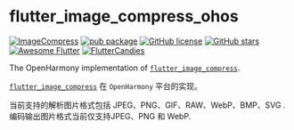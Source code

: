# flutter_image_compress_ohos

[![ImageCompress](https://img.shields.io/badge/fluttercandies-ImageCompress-blue.svg)](https://github.com/fluttercandies/flutter_image_compress)
[![pub package](https://img.shields.io/pub/v/flutter_image_compress_ohos.svg)](https://pub.dartlang.org/packages/flutter_image_compress)
[![GitHub license](https://img.shields.io/github/license/fluttercandies/flutter_image_compress?style=flat-square)](https://github.com/fluttercandies/flutter_image_compress/blob/main/LICENSE)
[![GitHub stars](https://img.shields.io/github/stars/fluttercandies/flutter_image_compress.svg?style=social&label=Stars)](https://github.com/fluttercandies/flutter_image_compress)
[![Awesome Flutter](https://img.shields.io/badge/Awesome-Flutter-blue.svg?longCache=true&style=flat-square)](https://stackoverflow.com/questions/tagged/flutter?sort=votes)
[![FlutterCandies](https://pub.idqqimg.com/wpa/images/group.png)](https://jq.qq.com/?_wv=1027&k=5bcc0gy)

The OpenHarmony implementation of [`flutter_image_compress`][1].

[`flutter_image_compress`][1] 在 `OpenHarmony` 平台的实现。

当前支持的解析图片格式包括 JPEG、PNG、GIF、RAW、WebP、BMP、SVG .
编码输出图片格式当前仅支持JPEG、PNG 和 WebP.


[1]: https://pub.dev/packages/flutter_image_compress
